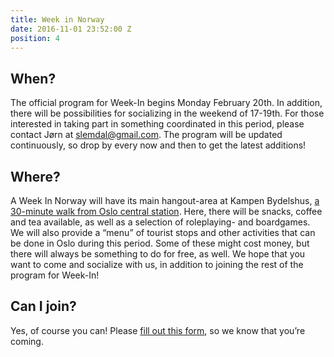 ```yaml
---
title: Week in Norway
date: 2016-11-01 23:52:00 Z
position: 4
---
```


## When?

The official program for Week-In begins Monday February 20th. In addition, there will be possibilities for socializing in the weekend of 17-19th. For those interested in taking part in something coordinated in this period, please contact Jørn at [slemdal@gmail.com](slemdal@gmail.com.). The program will be updated continuously, so drop by every now and then to get the latest additions!

## Where?

A Week In Norway will have its main hangout-area at Kampen Bydelshus, [a 30-minute walk from Oslo central station](https://www.google.no/maps/dir/Oslo+Central+Station,+Jernbanetorget,+Oslo/Kampen+Bydelshus+andelslag,+B%C3%B8gata+21,+0655+Oslo/@59.9126138,10.7566982,15z/data=!3m1!4b1!4m14!4m13!1m5!1m1!1s0x46416e8a1c253d39:0x6d69efbe96e850d2!2m2!1d10.7524574!2d59.911096!1m5!1m1!1s0x46416e5767c2b7ff:0xb44a130a202f4fc7!2m2!1d10.7810057!2d59.9137332!3e2?hl=en). Here, there will be snacks, coffee and tea available, as well as a selection of roleplaying- and boardgames. We will also provide a “menu” of tourist stops and other activities that can be done in Oslo during this period. Some of these might cost money, but there will always be something to do for free, as well. We hope that you want to come and socialize with us, in addition to joining the rest of the program for Week-In!

## Can I join?

Yes, of course you can! Please [fill out this form](https://docs.google.com/forms/d/1zMKcmWgIxj--lMlbdVFyiSJRZCnVkv1DxXOCHDsoOIM/viewform?edit_requested=true), so we know that you’re coming.
